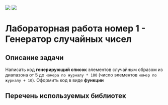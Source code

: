 ![](https://img.shields.io/badge/Python-14354C?style=for-the-badge&logo=python&logoColor=white) ![](https://img.shields.io/badge/Made%20for-VSCode-1f425f.svg) 

# Лабораторная работа номер 1 - Генератор случайных чисел

## Описание задачи

Написать код **генерирующий список** элементов случайным образом  из диапазона от 5 до `номера по журналу * 100` (число элементов `номер по журналу + 10`). Оформить код в виде **функции**

## Перечень используемых библиотек

